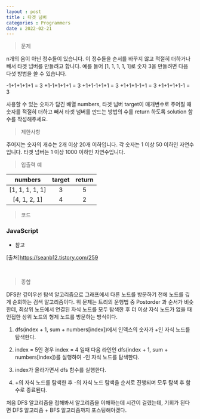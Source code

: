 ```yaml
---
layout : post
title : 타겟 넘버
categories : Programmers
date : 2022-02-21
---
```

> 문제<br>

n개의 음이 아닌 정수들이 있습니다.
이 정수들을 순서를 바꾸지 않고 적절히 더하거나 빼서 타겟 넘버를 만들려고 합니다.
예를 들어 [1, 1, 1, 1, 1]로 숫자 3을 만들려면 다음 다섯 방법을 쓸 수 있습니다.

-1+1+1+1+1 = 3
+1-1+1+1+1 = 3
+1+1-1+1+1 = 3
+1+1+1-1+1 = 3
+1+1+1+1-1 = 3

사용할 수 있는 숫자가 담긴 배열 numbers, 타겟 넘버 target이 매개변수로 주어질 때 숫자를 적절히 더하고 빼서
타겟 넘버를 만드는 방법의 수를 return 하도록 solution 함수를 작성해주세요.

> 제한사항<br>

주어지는 숫자의 개수는 2개 이상 20개 이하입니다.
각 숫자는 1 이상 50 이하인 자연수입니다.
타겟 넘버는 1 이상 1000 이하인 자연수입니다.

> 입출력 예<br>

|numbers|target|return|
|:--:|:--:|:--:|
|[1, 1, 1, 1, 1]|3|5|
|[4, 1, 2, 1]|4|2|

> 코드
### JavaScript

* 참고

<script src="https://gist.github.com/kwontaehoon/6e82101946822df320ea388e05d9ae56.js"></script>

[출처]https://seanb12.tistory.com/259

<br>

> 종합<br>

DFS란 깊이우선 탐색 알고리즘으로 그래프에서 다른 노드를 방문하기 전에 노드를 깊게 순회하는 검색 알고리즘이다. 위 문제는 트리의 운행법 중 Postorder 과 순서가 비슷한데, 최상위 노드에서 연결된 자식 노드를 모두 탐색한 후 더 이상 자식 노드가 없을 때 인접한 상위 노드의 형제 노드를 방문하는 방식이다.

1. dfs(index + 1, sum + numbers[index])에서 인덱스의 숫자가 +인 자식 노드를 탐색한다.

2. index = 5인 경우 index = 4 일때 다음 라인인 dfs(index + 1, sum + numbers[index])를 실행하여 -인 자식 노드를 탐색한다.

3. index가 올라가면서 dfs 함수를 실행한다.

4. +의 자식 노드를 탐색한 후 -의 자식 노드 탐색을 순서로 진행되며 모두 탐색 후 함수로 종료된다.

처음 DFS 알고리즘을 접해봐서 알고리즘을 이해하는데 시간이 걸렸는데, 기회가 된다면 DFS 알고리즘 + BFS 알고리즘까지 포스팅해야겠다.

